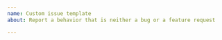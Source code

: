 ```yaml
---
name: Custom issue template
about: Report a behavior that is neither a bug or a feature request

---
```



